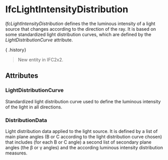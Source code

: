 # IfcLightIntensityDistribution

_IfcLightIntensityDistribution_ defines the the luminous intensity of a light source that changes according to the direction of the ray. It is based on some standardized light distribution curves, which are defined by the _LightDistributionCurve_ attribute.<!-- end of definition -->

{ .history}
> New entity in IFC2x2.

## Attributes

### LightDistributionCurve
Standardized light distribution curve used to define the luminous intensity of the light in all directions.

### DistributionData
Light distribution data applied to the light source. It is defined by a list of main plane angles (B or C according to the light distribution curve chosen) that includes (for each B or C angle) a second list of secondary plane angles (the β or γ angles) and the according luminous intensity distribution measures.
